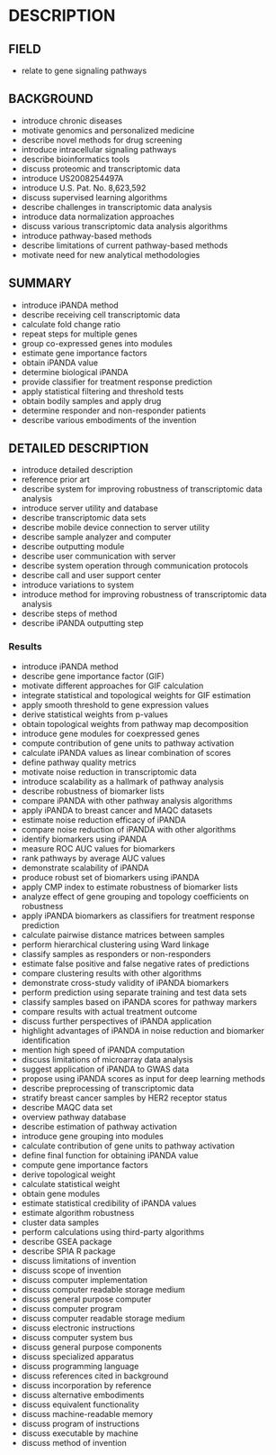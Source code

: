 # DESCRIPTION

## FIELD

- relate to gene signaling pathways

## BACKGROUND

- introduce chronic diseases
- motivate genomics and personalized medicine
- describe novel methods for drug screening
- introduce intracellular signaling pathways
- describe bioinformatics tools
- discuss proteomic and transcriptomic data
- introduce US2008254497A
- introduce U.S. Pat. No. 8,623,592
- discuss supervised learning algorithms
- describe challenges in transcriptomic data analysis
- introduce data normalization approaches
- discuss various transcriptomic data analysis algorithms
- introduce pathway-based methods
- describe limitations of current pathway-based methods
- motivate need for new analytical methodologies

## SUMMARY

- introduce iPANDA method
- describe receiving cell transcriptomic data
- calculate fold change ratio
- repeat steps for multiple genes
- group co-expressed genes into modules
- estimate gene importance factors
- obtain iPANDA value
- determine biological iPANDA
- provide classifier for treatment response prediction
- apply statistical filtering and threshold tests
- obtain bodily samples and apply drug
- determine responder and non-responder patients
- describe various embodiments of the invention

## DETAILED DESCRIPTION

- introduce detailed description
- reference prior art
- describe system for improving robustness of transcriptomic data analysis
- introduce server utility and database
- describe transcriptomic data sets
- describe mobile device connection to server utility
- describe sample analyzer and computer
- describe outputting module
- describe user communication with server
- describe system operation through communication protocols
- describe call and user support center
- introduce variations to system
- introduce method for improving robustness of transcriptomic data analysis
- describe steps of method
- describe iPANDA outputting step

### Results

- introduce iPANDA method
- describe gene importance factor (GIF)
- motivate different approaches for GIF calculation
- integrate statistical and topological weights for GIF estimation
- apply smooth threshold to gene expression values
- derive statistical weights from p-values
- obtain topological weights from pathway map decomposition
- introduce gene modules for coexpressed genes
- compute contribution of gene units to pathway activation
- calculate iPANDA values as linear combination of scores
- define pathway quality metrics
- motivate noise reduction in transcriptomic data
- introduce scalability as a hallmark of pathway analysis
- describe robustness of biomarker lists
- compare iPANDA with other pathway analysis algorithms
- apply iPANDA to breast cancer and MAQC datasets
- estimate noise reduction efficacy of iPANDA
- compare noise reduction of iPANDA with other algorithms
- identify biomarkers using iPANDA
- measure ROC AUC values for biomarkers
- rank pathways by average AUC values
- demonstrate scalability of iPANDA
- produce robust set of biomarkers using iPANDA
- apply CMP index to estimate robustness of biomarker lists
- analyze effect of gene grouping and topology coefficients on robustness
- apply iPANDA biomarkers as classifiers for treatment response prediction
- calculate pairwise distance matrices between samples
- perform hierarchical clustering using Ward linkage
- classify samples as responders or non-responders
- estimate false positive and false negative rates of predictions
- compare clustering results with other algorithms
- demonstrate cross-study validity of iPANDA biomarkers
- perform prediction using separate training and test data sets
- classify samples based on iPANDA scores for pathway markers
- compare results with actual treatment outcome
- discuss further perspectives of iPANDA application
- highlight advantages of iPANDA in noise reduction and biomarker identification
- mention high speed of iPANDA computation
- discuss limitations of microarray data analysis
- suggest application of iPANDA to GWAS data
- propose using iPANDA scores as input for deep learning methods
- describe preprocessing of transcriptomic data
- stratify breast cancer samples by HER2 receptor status
- describe MAQC data set
- overview pathway database
- describe estimation of pathway activation
- introduce gene grouping into modules
- calculate contribution of gene units to pathway activation
- define final function for obtaining iPANDA value
- compute gene importance factors
- derive topological weight
- calculate statistical weight
- obtain gene modules
- estimate statistical credibility of iPANDA values
- estimate algorithm robustness
- cluster data samples
- perform calculations using third-party algorithms
- describe GSEA package
- describe SPIA R package
- discuss limitations of invention
- discuss scope of invention
- discuss computer implementation
- discuss computer readable storage medium
- discuss general purpose computer
- discuss computer program
- discuss computer readable storage medium
- discuss electronic instructions
- discuss computer system bus
- discuss general purpose components
- discuss specialized apparatus
- discuss programming language
- discuss references cited in background
- discuss incorporation by reference
- discuss alternative embodiments
- discuss equivalent functionality
- discuss machine-readable memory
- discuss program of instructions
- discuss executable by machine
- discuss method of invention

